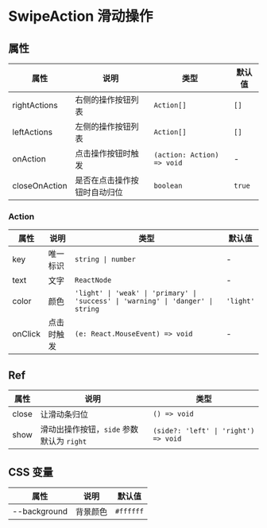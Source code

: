 # SwipeAction 滑动操作

<code src="./demos/index.tsx"></code>

## 属性

| 属性                | 说明                         | 类型                       | 默认值 |
| ------------------- | ---------------------------- | -------------------------- | ------ |
| rightActions        | 右侧的操作按钮列表           | `Action[]`                 | `[]`   |
| leftActions         | 左侧的操作按钮列表           | `Action[]`                 | `[]`   |
| onAction            | 点击操作按钮时触发           | `(action: Action) => void` | -      |
| closeOnAction       | 是否在点击操作按钮时自动归位 | `boolean`                  | `true` |

### Action

| 属性    | 说明       | 类型                                                                             | 默认值    |
| ------- | ---------- | -------------------------------------------------------------------------------- | --------- |
| key     | 唯一标识   | `string \| number`                                                               | -         |
| text    | 文字       | `ReactNode`                                                                      | -         |
| color   | 颜色       | `'light' \| 'weak' \| 'primary' \| 'success' \| 'warning' \| 'danger' \| string` | `'light'` |
| onClick | 点击时触发 | `(e: React.MouseEvent) => void`                                                  | -         |

## Ref

| 属性  | 说明                                      | 类型                                 |
| ----- | ----------------------------------------- | ------------------------------------ |
| close | 让滑动条归位                              | `() => void`                         |
| show  | 滑动出操作按钮，`side` 参数默认为 `right` | `(side?: 'left' \| 'right') => void` |

## CSS 变量

| 属性         | 说明     | 默认值    |
| ------------ | -------- | --------- |
| --background | 背景颜色 | `#ffffff` |
